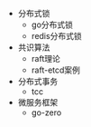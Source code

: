 - 分布式锁
  - go分布式锁
  - redis分布式锁
- 共识算法
  - raft理论
  - raft-etcd案例
- 分布式事务
  - tcc
- 微服务框架
  - go-zero